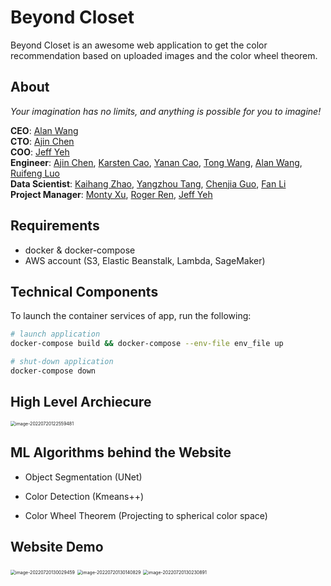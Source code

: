 # Beyond Closet

Beyond Closet is an awesome web application to get the color recommendation based on uploaded images and the color wheel theorem.

## About

*Your imagination has no limits, and anything is possible for you to imagine!*

**CEO**: [Alan Wang](https://www.linkedin.com/in/alan-yuefan-wang/) <br>
**CTO**: [Ajin Chen](https://www.linkedin.com/in/jih-chin-chen/) <br>
**COO**: [Jeff Yeh](https://www.linkedin.com/in/jeffyeh1/) <br>
**Engineer**: [Ajin Chen](https://www.linkedin.com/in/jih-chin-chen/), [Karsten Cao](https://www.linkedin.com/in/karstencao/),
              [Yanan Cao](https://www.linkedin.com/in/yanancao21/), [Tong Wang](https://www.linkedin.com/in/tongwang028/), [Alan Wang](https://www.linkedin.com/in/alan-yuefan-wang/), [Ruifeng Luo](https://www.linkedin.com/in/ruifeng-luo/) <br>
**Data Scientist**:  [Kaihang Zhao](https://www.linkedin.com/in/kaihang-zhao/), [Yangzhou Tang](https://www.linkedin.com/in/yangzhou-tang/), [Chenjia Guo](https://www.linkedin.com/in/chenjia-guo/), [Fan Li](https://www.linkedin.com/in/victorlifan/) <br>
**Project Manager**:  [Monty Xu](https://www.linkedin.com/in/mengtingxu/), [Roger Ren](https://www.linkedin.com/in/zihaoren/), [Jeff Yeh](https://www.linkedin.com/in/jeffyeh1/) <br>

## Requirements

* docker & docker-compose
* AWS account (S3, Elastic Beanstalk, Lambda, SageMaker)


## Technical Components

To launch the container services of app, run the following:
```bash
# launch application
docker-compose build && docker-compose --env-file env_file up

# shut-down application
docker-compose down
```

## High Level Archiecure

<img src="https://s2.loli.net/2022/07/21/BVb3xWKGMemn1wQ.png" alt="image-20220720122559481" style="zoom:50%;" />

## ML Algorithms behind the Website

* Object Segmentation (UNet)

* Color Detection (Kmeans++)

* Color Wheel Theorem (Projecting to spherical color space)

## Website Demo

<img src="https://s2.loli.net/2022/07/21/yLe5DfV2MJ4cqt9.png" alt="image-20220720130029459" style="zoom:50%;" />

<img src="https://s2.loli.net/2022/07/21/moLRGcNuCHJfVz2.png" alt="image-20220720130140829" style="zoom:50%;" />

<img src="https://s2.loli.net/2022/07/21/qdNaAYmixHOzubX.png" alt="image-20220720130230891" style="zoom:50%;" />

